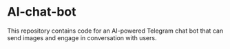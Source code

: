 # AI-chat-bot
This repository contains code for an AI-powered Telegram chat bot that can send images and engage in conversation with users. 
